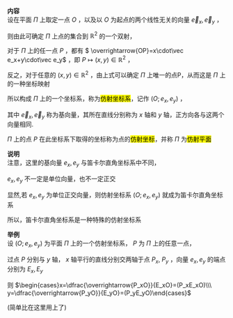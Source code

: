 **内容**  
设在平面 $\Pi$ 上取定一点 $O$ ，以及以 $O$ 为起点的两个线性无关的向量 $\vec e_x,\vec e_y$ ，  
  
则由此可确定 $\Pi$ 上点的集合到 $\mathbb R^2$ 的一个双射，  
  
对于 $\Pi$ 上的任一点 $P$ ，都有 $ \overrightarrow{OP}=x\cdot\vec e_x+y\cdot\vec e_y$ ，即 $P\mapsto(x,y)\in\mathbb R^2$ ，  
  
反之，对于任意的 $(x,y)\in\mathbb R^2$ ，由上式可以确定 $\Pi$ 上唯一的点P，从而这是 $\Pi$ 上的一种坐标映射  
  
所以构成 $\Pi$ 上的一个坐标系，称为<mark>仿射坐标系</mark>，记作 $(O;e_x,e_y)$ ，  
  
其中 $\vec e_x,\vec e_y$ 称为基向量，其所在直线分别称为 $x$ 轴和 $y$ 轴，正方向各与这两个向量相同.  
  
$\Pi$ 上的点 $P$ 在此坐标系下取得的坐标称为点的<mark>仿射坐标</mark>，并称 $\Pi$ 为<mark>仿射平面</mark>  
  
**说明**  
注意，这里的基向量 $e_x,e_y$ 与笛卡尔直角坐标系中不同，  
  
$e_x,e_y$ 不一定是单位向量，也不一定正交  
  
显然,若 $e_x,e_y$ 为单位正交向量，则仿射坐标系 $(O;e_x,e_y)$ 就成为笛卡尔直角坐标系  
  
所以，笛卡尔直角坐标系是一种特殊的仿射坐标系  
  
**举例**  
设 $(O;e_x,e_y)$ 为平面 $\Pi$ 上的一个仿射坐标系， $P$ 为 $\Pi$ 上的任意一点，  
  
过点 $P$ 分别与 $y$ 轴， $x$ 轴平行的直线分别交两轴于点 $P_x,\ P_y$ ，向量 $e_x,e_y$ 的端点分别为 $E_x,E_y$  
  
则 $\begin{cases}x=\dfrac{\overrightarrow{P_xO}}{E_xO}=(P_xE_xO)\\\ y=\dfrac{\overrightarrow{P_yO}}{E_yO}=(P_yE_yO)\end{cases}$  
  
(简单比在这里用上了)  
